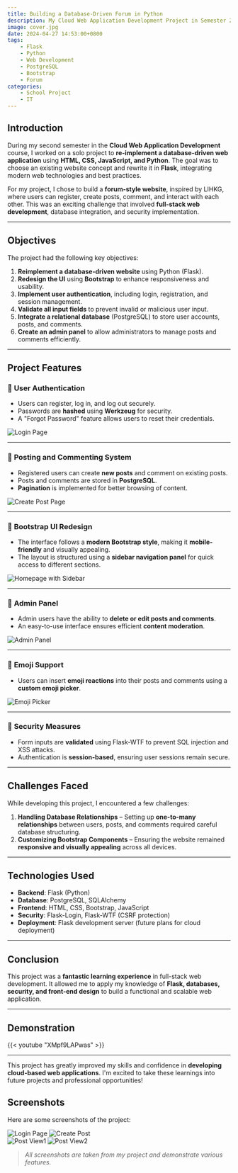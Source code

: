 ```yaml
---
title: Building a Database-Driven Forum in Python
description: My Cloud Web Application Development Project in Semester 2
image: cover.jpg
date: 2024-04-27 14:53:00+0800
tags: 
    - Flask
    - Python
    - Web Development
    - PostgreSQL
    - Bootstrap
    - Forum
categories:
    - School Project
    - IT
---
```


## **Introduction**
During my second semester in the **Cloud Web Application Development** course, I worked on a solo project to **re-implement a database-driven web application** using **HTML, CSS, JavaScript, and Python**. The goal was to choose an existing website concept and rewrite it in **Flask**, integrating modern web technologies and best practices.

For my project, I chose to build a **forum-style website**, inspired by LIHKG, where users can register, create posts, comment, and interact with each other. This was an exciting challenge that involved **full-stack web development**, database integration, and security implementation.

---

## **Objectives**
The project had the following key objectives:
1. **Reimplement a database-driven website** using Python (Flask).
2. **Redesign the UI** using **Bootstrap** to enhance responsiveness and usability.
3. **Implement user authentication**, including login, registration, and session management.
4. **Validate all input fields** to prevent invalid or malicious user input.
5. **Integrate a relational database** (PostgreSQL) to store user accounts, posts, and comments.
6. **Create an admin panel** to allow administrators to manage posts and comments efficiently.

---

## **Project Features**
### 🔹 **User Authentication**
- Users can register, log in, and log out securely.
- Passwords are **hashed** using **Werkzeug** for security.
- A "Forgot Password" feature allows users to reset their credentials.

![Login Page](A1.jpg)

---

### 🔹 **Posting and Commenting System**
- Registered users can create **new posts** and comment on existing posts.
- Posts and comments are stored in **PostgreSQL**.
- **Pagination** is implemented for better browsing of content.

![Create Post Page](A3.jpg)

---

### 🔹 **Bootstrap UI Redesign**
- The interface follows a **modern Bootstrap style**, making it **mobile-friendly** and visually appealing.
- The layout is structured using a **sidebar navigation panel** for quick access to different sections.

![Homepage with Sidebar](A2.jpg)

---

### 🔹 **Admin Panel**
- Admin users have the ability to **delete or edit posts and comments**.
- An easy-to-use interface ensures efficient **content moderation**.

![Admin Panel](A6.jpg)

---

### 🔹 **Emoji Support**
- Users can insert **emoji reactions** into their posts and comments using a **custom emoji picker**.

![Emoji Picker](A3.jpg)

---

### 🔹 **Security Measures**
- Form inputs are **validated** using Flask-WTF to prevent SQL injection and XSS attacks.
- Authentication is **session-based**, ensuring user sessions remain secure.

---

## **Challenges Faced**
While developing this project, I encountered a few challenges:
1. **Handling Database Relationships** – Setting up **one-to-many relationships** between users, posts, and comments required careful database structuring.
2. **Customizing Bootstrap Components** – Ensuring the website remained **responsive and visually appealing** across all devices.


---

## **Technologies Used**
- **Backend**: Flask (Python)
- **Database**: PostgreSQL, SQLAlchemy
- **Frontend**: HTML, CSS, Bootstrap, JavaScript
- **Security**: Flask-Login, Flask-WTF (CSRF protection)
- **Deployment**: Flask development server (future plans for cloud deployment)

---

## **Conclusion**
This project was a **fantastic learning experience** in full-stack web development. It allowed me to apply my knowledge of **Flask, databases, security, and front-end design** to build a functional and scalable web application.

---

## **Demonstration**
{{< youtube "XMpf9LAPwas" >}}

---
This project has greatly improved my skills and confidence in **developing cloud-based web applications**. I'm excited to take these learnings into future projects and professional opportunities!

## **Screenshots**
Here are some screenshots of the project:

![Login Page](A1.jpg) ![Create Post](A3.jpg)  
![Post View1](A4.jpg) ![Post View2](A5.jpg)  

> *All screenshots are taken from my project and demonstrate various features.*
